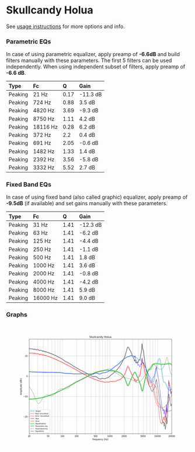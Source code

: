 # Skullcandy Holua
See [usage instructions](https://github.com/jaakkopasanen/AutoEq#usage) for more options and info.

### Parametric EQs
In case of using parametric equalizer, apply preamp of **-6.6dB** and build filters manually
with these parameters. The first 5 filters can be used independently.
When using independent subset of filters, apply preamp of **-6.6 dB**.

| Type    | Fc       |    Q | Gain     |
|:--------|:---------|:-----|:---------|
| Peaking | 21 Hz    | 0.17 | -11.3 dB |
| Peaking | 724 Hz   | 0.88 | 3.5 dB   |
| Peaking | 4820 Hz  | 3.69 | -9.3 dB  |
| Peaking | 8750 Hz  | 1.11 | 4.2 dB   |
| Peaking | 18116 Hz | 0.28 | 6.2 dB   |
| Peaking | 372 Hz   | 2.2  | 0.4 dB   |
| Peaking | 691 Hz   | 2.05 | -0.6 dB  |
| Peaking | 1482 Hz  | 1.33 | 1.4 dB   |
| Peaking | 2392 Hz  | 3.56 | -5.8 dB  |
| Peaking | 3332 Hz  | 5.52 | 2.7 dB   |

### Fixed Band EQs
In case of using fixed band (also called graphic) equalizer, apply preamp of **-9.5dB**
(if available) and set gains manually with these parameters.

| Type    | Fc       |    Q | Gain     |
|:--------|:---------|:-----|:---------|
| Peaking | 31 Hz    | 1.41 | -12.3 dB |
| Peaking | 63 Hz    | 1.41 | -6.2 dB  |
| Peaking | 125 Hz   | 1.41 | -4.4 dB  |
| Peaking | 250 Hz   | 1.41 | -1.1 dB  |
| Peaking | 500 Hz   | 1.41 | 1.8 dB   |
| Peaking | 1000 Hz  | 1.41 | 3.6 dB   |
| Peaking | 2000 Hz  | 1.41 | -0.8 dB  |
| Peaking | 4000 Hz  | 1.41 | -4.2 dB  |
| Peaking | 8000 Hz  | 1.41 | 5.9 dB   |
| Peaking | 16000 Hz | 1.41 | 9.0 dB   |

### Graphs
![](./Skullcandy%20Holua.png)